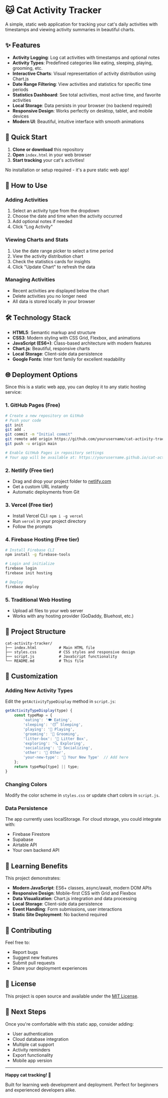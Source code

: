 # 🐱 Cat Activity Tracker

A simple, static web application for tracking your cat's daily activities with timestamps and viewing activity summaries in beautiful charts.

## ✨ Features

- **Activity Logging**: Log cat activities with timestamps and optional notes
- **Activity Types**: Predefined categories like eating, sleeping, playing, grooming, etc.
- **Interactive Charts**: Visual representation of activity distribution using Chart.js
- **Date Range Filtering**: View activities and statistics for specific time periods
- **Statistics Dashboard**: See total activities, most active time, and favorite activities
- **Local Storage**: Data persists in your browser (no backend required)
- **Responsive Design**: Works perfectly on desktop, tablet, and mobile devices
- **Modern UI**: Beautiful, intuitive interface with smooth animations

## 🚀 Quick Start

1. **Clone or download** this repository
2. **Open** `index.html` in your web browser
3. **Start tracking** your cat's activities!

No installation or setup required - it's a pure static web app!

## 📱 How to Use

### Adding Activities
1. Select an activity type from the dropdown
2. Choose the date and time when the activity occurred
3. Add optional notes if needed
4. Click "Log Activity"

### Viewing Charts and Stats
1. Use the date range picker to select a time period
2. View the activity distribution chart
3. Check the statistics cards for insights
4. Click "Update Chart" to refresh the data

### Managing Activities
- Recent activities are displayed below the chart
- Delete activities you no longer need
- All data is stored locally in your browser

## 🛠️ Technology Stack

- **HTML5**: Semantic markup and structure
- **CSS3**: Modern styling with CSS Grid, Flexbox, and animations
- **JavaScript (ES6+)**: Class-based architecture with modern features
- **Chart.js**: Beautiful, responsive charts
- **Local Storage**: Client-side data persistence
- **Google Fonts**: Inter font family for excellent readability

## 🌐 Deployment Options

Since this is a static web app, you can deploy it to any static hosting service:

### 1. **GitHub Pages** (Free)
```bash
# Create a new repository on GitHub
# Push your code
git init
git add .
git commit -m "Initial commit"
git remote add origin https://github.com/yourusername/cat-activity-tracker.git
git push -u origin main

# Enable GitHub Pages in repository settings
# Your app will be available at: https://yourusername.github.io/cat-activity-tracker/
```

### 2. **Netlify** (Free tier)
- Drag and drop your project folder to [netlify.com](https://netlify.com)
- Get a custom URL instantly
- Automatic deployments from Git

### 3. **Vercel** (Free tier)
- Install Vercel CLI: `npm i -g vercel`
- Run `vercel` in your project directory
- Follow the prompts

### 4. **Firebase Hosting** (Free tier)
```bash
# Install Firebase CLI
npm install -g firebase-tools

# Login and initialize
firebase login
firebase init hosting

# Deploy
firebase deploy
```

### 5. **Traditional Web Hosting**
- Upload all files to your web server
- Works with any hosting provider (GoDaddy, Bluehost, etc.)

## 📁 Project Structure

```
cat-activity-tracker/
├── index.html          # Main HTML file
├── styles.css          # CSS styles and responsive design
├── script.js           # JavaScript functionality
└── README.md           # This file
```

## 🔧 Customization

### Adding New Activity Types
Edit the `getActivityTypeDisplay` method in `script.js`:

```javascript
getActivityTypeDisplay(type) {
    const typeMap = {
        'eating': '🍽️ Eating',
        'sleeping': '😴 Sleeping',
        'playing': '🎾 Playing',
        'grooming': '🪮 Grooming',
        'litter-box': '🚽 Litter Box',
        'exploring': '🔍 Exploring',
        'socializing': '👥 Socializing',
        'other': '📝 Other',
        'your-new-type': '🎯 Your New Type'  // Add here
    };
    return typeMap[type] || type;
}
```

### Changing Colors
Modify the color scheme in `styles.css` or update chart colors in `script.js`.

### Data Persistence
The app currently uses localStorage. For cloud storage, you could integrate with:
- Firebase Firestore
- Supabase
- Airtable API
- Your own backend API

## 🌟 Learning Benefits

This project demonstrates:
- **Modern JavaScript**: ES6+ classes, async/await, modern DOM APIs
- **Responsive Design**: Mobile-first CSS with Grid and Flexbox
- **Data Visualization**: Chart.js integration and data processing
- **Local Storage**: Client-side data persistence
- **Event Handling**: Form submissions, user interactions
- **Static Site Deployment**: No backend required

## 🤝 Contributing

Feel free to:
- Report bugs
- Suggest new features
- Submit pull requests
- Share your deployment experiences

## 📄 License

This project is open source and available under the [MIT License](LICENSE).

## 🎯 Next Steps

Once you're comfortable with this static app, consider adding:
- User authentication
- Cloud database integration
- Multiple cat support
- Activity reminders
- Export functionality
- Mobile app version

---

**Happy cat tracking! 🐾**

Built for learning web development and deployment. Perfect for beginners and experienced developers alike.
